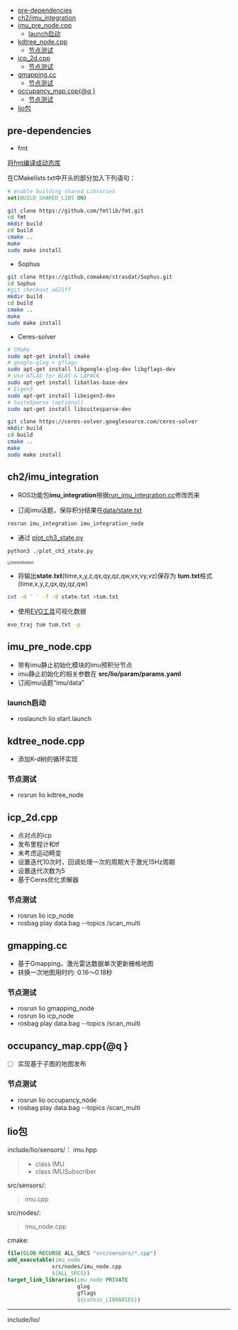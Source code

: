 - [pre-dependencies](#pre-dependencies)
- [ch2/imu\_integration](#ch2imu_integration)
- [imu\_pre\_node.cpp](#imu_pre_nodecpp)
  - [launch启动](#launch启动)
- [kdtree\_node.cpp](#kdtree_nodecpp)
  - [节点测试](#节点测试)
- [icp\_2d.cpp](#icp_2dcpp)
  - [节点测试](#节点测试-1)
- [gmapping.cc](#gmappingcc)
  - [节点测试](#节点测试-2)
- [occupancy\_map.cpp{@q }](#occupancy_mapcppq-)
  - [节点测试](#节点测试-3)
- [lio包](#lio包)

## pre-dependencies

+ fmt

[将fmt编译成动态库](https://blog.csdn.net/weixin_38213410/article/details/123987676)

在CMakelists.txt中开头的部分加入下列语句：
```cmake
# enable building shared Libraries
set(BUILD_SHARED_LIBS ON)
```

```bash
git clone https://github.com/fmtlib/fmt.git
cd fmt
mkdir build
cd build
cmake ..
make
sudo make install
```

+ Sophus
```bash
git clone https://github.comakem/strasdat/Sophus.git
cd Sophus
#git checkout a621ff
mkdir build 
cd build
cmake ..
make
sudo make install
```
+ Ceres-solver
```bash
# CMake
sudo apt-get install cmake
# google-glog + gflags
sudo apt-get install libgoogle-glog-dev libgflags-dev
# Use ATLAS for BLAS & LAPACK
sudo apt-get install libatlas-base-dev
# Eigen3
sudo apt-get install libeigen3-dev
# SuiteSparse (optional)
sudo apt-get install libsuitesparse-dev

git clone https://ceres-solver.googlesource.com/ceres-solver
mkdir build 
cd build
cmake ..
make
sudo make install
```

## ch2/imu_integration
+ ROS功能包**imu_integration**根据[run_imu_integration.cc](../../src/ch3/run_imu_integration.cc)修改而来

+ 订阅imu话题，保存积分结果在[data/state.txt](data/state.txt)
```bash
rosrun imu_integration imu_integration_node
```
+ 通过  [plot_ch3_state.py](scripts/plot_ch3_state.py)
```python
python3 ./plot_ch3_state.py
```

<img src="https://gitee.com/cao-haojie/images/raw/master/images/202308122319942.png" alt="1691849588841" style="zoom: 50%;" />

+ 将输出**state.txt**(time,x,y,z,qx,qy,qz,qw,vx,vy,vz)保存为
**tum.txt**格式(time,x,y,z,qx,qy,qz,qw)
```bash
cut -d ' ' -f -8 state.txt >tum.txt
```
+ 使用[EVO工具](https://github.com/MichaelGrupp/evo)可视化数据
```bash
evo_traj tum tum.txt -p
```

## imu_pre_node.cpp
+ 带有imu静止初始化模块的imu预积分节点
+ imu静止初始化的相关参数在 **src/lio/param/params.yaml**
+ 订阅imu话题“imu/data”

### launch启动
+ roslaunch lio start.launch 


## kdtree_node.cpp
+ 添加K-d树的循环实现

### 节点测试
+ rosrun lio kdtree_node 

## icp_2d.cpp

+ 点对点的icp
+ 发布里程计和tf
+ 未考虑运动畸变
+ 设置迭代10次时，回调处理一次的周期大于激光15Hz周期
+ 设置迭代次数为5
+ 基于Ceres优化求解器

### 节点测试
+ rosrun lio icp_node
+ rosbag play data.bag --topics /scan_multi


## gmapping.cc
+ 基于Gmapping，激光雷达数据单次更新栅格地图
+ 转换一次地图用时约: 0.16～0.18秒

### 节点测试
+ rosrun lio gmapping_node
+ rosrun lio icp_node
+ rosbag play data.bag --topics /scan_multi


##  occupancy_map.cpp{@q }
- [ ] 实现基于子图的地图发布

### 节点测试
+ rosrun lio occupancy_node 
+ rosbag play data.bag --topics /scan_multi

## lio包
include/lio/sensors/：
  imu.hpp
  >+ class IMU
  >+ class IMUSubscriber
  
src/sensors/:
  >imu.cpp

src/nodes/:
  > imu_node.cpp

cmake:
```cmake
file(GLOB_RECURSE ALL_SRCS "src/sensors/*.cpp")
add_executable(imu_node 
              src/nodes/imu_node.cpp
              ${ALL_SRCS})
target_link_libraries(imu_node PRIVATE 
                      glog
                      gflags
                      ${catkin_LIBRARIES})
```

-----
include/lio/
